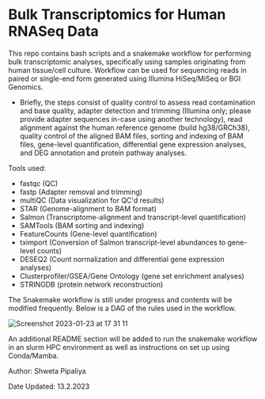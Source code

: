 # Bulk Transcriptomics for Human RNASeq Data
This repo contains bash scripts and a snakemake workflow for performing bulk transcriptomic analyses, specifically using samples originating from human tissue/cell culture. Workflow can be used for sequencing reads in paired or single-end form generated using Illumina HiSeq/MiSeq or BGI Genomics.  

 - Briefly, the steps consist of  quality control to assess read contamination and base quality, adapter detection and trimming (Illumina only; please provide adapter sequences in-case using another technology), read alignment against the human reference genome (build hg38/GRCh38), quality control of the aligned BAM files, sorting and indexing of BAM files, gene-level quantification, differential gene expression analyses, and DEG annotation and protein pathway analyses.

Tools used:
 -   fastqc (QC)
 -   fastp (Adapter removal and trimming)
 -   multiQC (Data visualization for QC'd results)
 -   STAR (Genome-alignment to BAM format)
 -   Salmon (Transcriptome-alignment and transcript-level quantification)
 -   SAMTools (BAM sorting and indexing)
 -   FeatureCounts (Gene-level quantification)
 -   tximport (Conversion of Salmon transcript-level abundances to gene-level counts)
 -   DESEQ2 (Count normalization and differential gene expression analyses)
 -   Clusterprofiler/GSEA/Gene Ontology (gene set enrichment analyses)
 -   STRINGDB (protein network reconstruction)

The Snakemake workflow is still under progress and contents will be modified frequently. Below is a DAG of the rules used in the workflow.

![Screenshot 2023-01-23 at 17 31 11](https://user-images.githubusercontent.com/61172011/214095023-591e9fc1-dff0-4798-ac86-416f29dfc44c.png)

An additional README section will be added to run the snakemake workflow in an slurm HPC environment as well as instructions on set up using Conda/Mamba.

Author: Shweta Pipaliya

Date Updated: 13.2.2023
